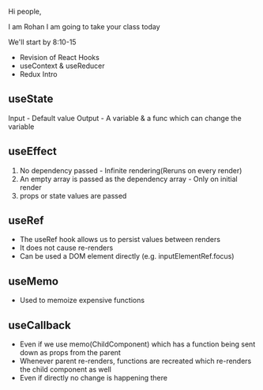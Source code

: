 Hi people,

I am Rohan
I am going to take your class today


We'll start by 8:10-15

- Revision of React Hooks
- useContext & useReducer
- Redux Intro 

## useState
Input - Default value
Output - A variable & a func which can change the variable

## useEffect
1. No dependency passed - Infinite rendering(Reruns on every render)
2. An empty array is passed as the dependency array - Only on initial render
3. props or state values are passed

## useRef
- The useRef hook allows us to persist values between renders
- It does not cause re-renders
- Can be used a DOM element directly (e.g. inputElementRef.focus)

## useMemo
- Used to memoize expensive functions

## useCallback
- Even if we use memo(ChildComponent) which has a function being sent down as props from the parent
- Whenever parent re-renders, functions are recreated which re-renders the child component as well
- Even if directly no change is happening there
